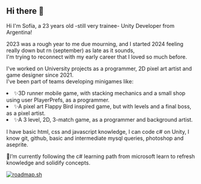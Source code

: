 ## Hi there 👋 

Hi I'm Sofía, a 23 years old -still very trainee- Unity Developer from Argentina!
<p>2023 was a rough year to me due mourning, and I started 2024 feeling really down but rn (september) as late as it sounds, <br> I'm trying to reconnect with my early career that I loved so much before.</p>
<p>I've worked on University projects as a programmer, 2D pixel art artist and game designer since 2021.<br> I've been part of teams developing minigames like: </p> 
<li> ✨3D runner mobile game, with stacking mechanics and a small shop using user PlayerPrefs, as a programmer.</li>
<li> ✨A pixel art Flappy Bird inspired game, but with levels and a final boss, as a pixel artist.</li>
<li> ✨A  3 level, 2D, 3-match game, as a programmer and background artist.</li>
<p></p>
<p>I have basic html, css and javascript knowledge, I can code c# on Unity, I know git, github, basic and intermediate mysql queries, photoshop and aseprite. </p>

<p>🌱I’m currently following the c# learning path from microsoft learn to refresh knowledge and solidify concepts.</p>

<a href="https://roadmap.sh"><img src="https://roadmap.sh/card/tall/66fe006d366148ee28190627?variant=dark&roadmaps=aspnet-core%2Cbackend" alt="roadmap.sh"/></a>

<!--
**sofxgdoy/sofxgdoy** is a ✨ _special_ ✨ repository because its `README.md` (this file) appears on your GitHub profile.

Here are some ideas to get you started:

- 🔭 I’m currently working on ...
- 🌱 I’m currently learning ...
- 👯 I’m looking to collaborate on ...
- 🤔 I’m looking for help with ...
- 💬 Ask me about ...
- 📫 How to reach me: ...
- 😄 Pronouns: ...
- ⚡ Fun fact: ...
-->
